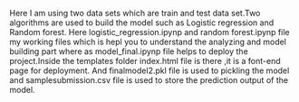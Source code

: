 Here I am using two data sets which are train and test data set.Two algorithms are used to build the model such as Logistic regression and Random forest. Here logistic_regression.ipynp and random forest.ipynp file my working files which is hepl you to understand the analyzing and model building part where as model_final.ipynp file helps to deploy the project.Inside the templates folder index.html file is there ,it is a font-end page for deployment. And finalmodel2.pkl file is used to pickling the model and samplesubmission.csv file is used to store the prediction output of the model.
